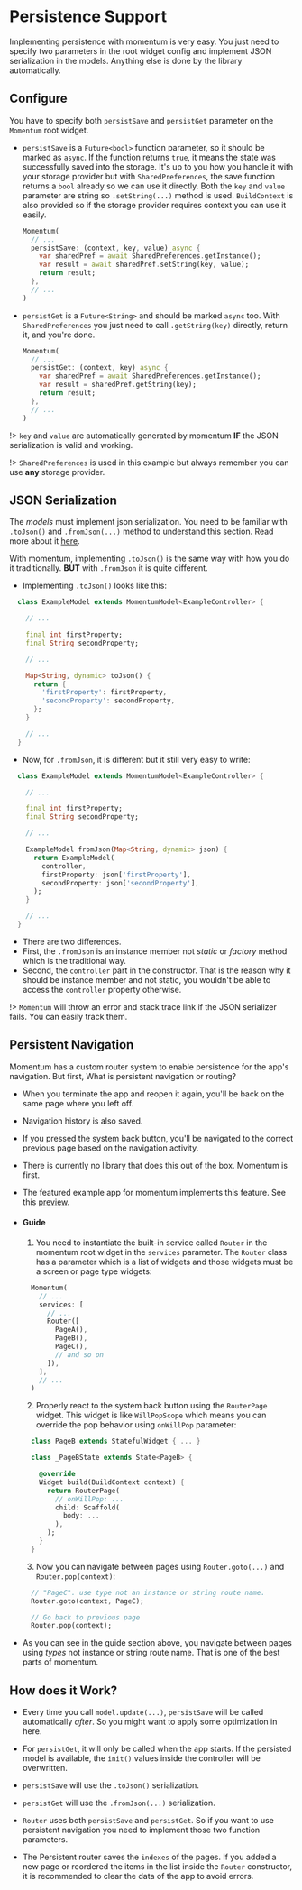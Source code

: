# Persistence Support
Implementing persistence with momentum is very easy. You just need to specify two parameters in the root widget config and implement JSON serialization in the models. Anything else is done by the library automatically.

## Configure
You have to specify both `persistSave` and `persistGet` parameter on the `Momentum` root widget.

- `persistSave` is a `Future<bool>` function parameter, so it should be marked as `async`. If the function returns `true`, it means the state was successfully saved into the storage. It's up to you how you handle it with your storage provider but with `SharedPreferences`, the save function returns a `bool` already so we can use it directly. Both the `key` and `value` parameter are string so `.setString(...)` method is used. `BuildContext` is also provided so if the storage provider requires context you can use it easily.
  ```dart
  Momentum(
    // ...
    persistSave: (context, key, value) async {
      var sharedPref = await SharedPreferences.getInstance();
      var result = await sharedPref.setString(key, value);
      return result;
    },
    // ...
  )
  ```

- `persistGet` is a `Future<String>` and should be marked `async` too. With `SharedPreferences` you just need to call `.getString(key)` directly, return it, and you're done.
  ```dart
  Momentum(
    // ...
    persistGet: (context, key) async {
      var sharedPref = await SharedPreferences.getInstance();
      var result = sharedPref.getString(key);
      return result;
    },
    // ...
  )
  ```

!> `key` and `value` are automatically generated by momentum **IF** the JSON serialization is valid and working.

!> `SharedPreferences` is used in this example but always remember you can use **any** storage provider.

## JSON Serialization
The *models* must implement json serialization. You need to be familiar with `.toJson()` and `.fromJson(...)` method to understand this section. Read more about it [here](https://flutter.dev/docs/development/data-and-backend/json).

With momentum, implementing `.toJson()` is the same way with how you do it traditionally. **BUT** with `.fromJson` it is quite different.

- Implementing `.toJson()` looks like this:
```dart
  class ExampleModel extends MomentumModel<ExampleController> {

    // ...

    final int firstProperty;
    final String secondProperty;

    // ...

    Map<String, dynamic> toJson() {
      return {
        'firstProperty': firstProperty,
        'secondProperty': secondProperty,
      };
    }

    // ...
  }
```

- Now, for `.fromJson`, it is different but it still very easy to write:
```dart
  class ExampleModel extends MomentumModel<ExampleController> {

    // ...

    final int firstProperty;
    final String secondProperty;

    // ...

    ExampleModel fromJson(Map<String, dynamic> json) {
      return ExampleModel(
        controller,
        firstProperty: json['firstProperty'],
        secondProperty: json['secondProperty'],
      );
    }

    // ...
  }
```
- There are two differences.
- First, the `.fromJson` is an instance member not *static* or *factory* method which is the traditional way.
- Second, the `controller` part in the constructor. That is the reason why it should be instance member and not static, you wouldn't be able to access the `controller` property otherwise.

!> `Momentum` will throw an error and stack trace link if the JSON serializer fails. You can easily track them.

## Persistent Navigation
Momentum has a custom router system to enable persistence for the app's navigation. But first, What is persistent navigation or routing?
- When you terminate the app and reopen it again, you'll be back on the same page where you left off.
- Navigation history is also saved.
- If you pressed the system back button, you'll be navigated to the correct previous page based on the navigation activity.
- There is currently no library that does this out of the box. Momentum is first.
- The featured example app for momentum implements this feature. See this [preview](/?id=preview).

- #### Guide
  1. You need to instantiate the built-in service called `Router` in the momentum root widget in the `services` parameter. The `Router` class has a parameter which is a list of widgets and those widgets must be a screen or page type widgets:
  ```dart
    Momentum(
      // ...
      services: [
        // ...
        Router([
          PageA(),
          PageB(),
          PageC(),
          // and so on
        ]),
      ],
      // ...
    )
  ```
  2. Properly react to the system back button using the `RouterPage` widget. This widget is like `WillPopScope` which means you can override the pop behavior using `onWillPop` parameter:
  ```dart
    class PageB extends StatefulWidget { ... }

    class _PageBState extends State<PageB> {

      @override
      Widget build(BuildContext context) {
        return RouterPage(
          // onWillPop: ...
          child: Scaffold(
            body: ...
          ),
        );
      }
    }
  ```
  3. Now you can navigate between pages using `Router.goto(...)` and `Router.pop(context)`:
  ```dart
    // "PageC". use type not an instance or string route name.
    Router.goto(context, PageC);

    // Go back to previous page
    Router.pop(context);
  ```
- As you can see in the guide section above, you navigate between pages using *types* not instance or string route name. That is one of the best parts of momentum.

## How does it Work?
- Every time you call `model.update(...)`, `persistSave` will be called automatically *after*. So you might want to apply some optimization in here.
- For `persistGet`, it will only be called when the app starts. If the persisted model is available, the `init()` values inside the controller will be overwritten.

- `persistSave` will use the `.toJson()` serialization.
- `persistGet` will use the `.fromJson(...)` serialization.

- `Router` uses both `persistSave` and `persistGet`. So if you want to use persistent navigation you need to implement those two function parameters.
- The Persistent router saves the `indexes` of the pages. If you added a new page or reordered the items in the list inside the `Router` constructor, it is recommended to clear the data of the app to avoid errors.